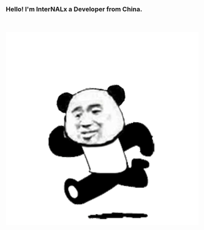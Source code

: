 ### Hello! I'm InterNALx a Developer from China.

<br />
<br />
  <img align="left" alt="GIF" src="https://github.com/InterNALXz/InterNALXz/blob/main/RUNPANDA.gif" />
<!---
 <p> <img align="right" alt="GIF" src="https://media.giphy.com/media/836HiJc7pgzy8iNXCn/giphy.gif" />
  -->

